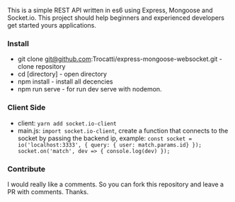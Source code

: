 This is a simple REST API written in es6 using Express, Mongoose and Socket.io. This project should help beginners and experienced developers get started yours applications.

### Install
- git clone git@github.com:Trocatti/express-mongoose-websocket.git - clone repository
- cd [directory] - open directory
- npm install - install all decencies
- npm run serve - for run dev serve with nodemon.

### Client Side 
- client: `yarn add socket.io-client`
- main.js: `import socket.io-client`, create a function that connects to the socket by passing the backend ip, 
example: `const socket = io('localhost:3333', { query: { user: match.params.id} }); socket.on('match', dev => { console.log(dev) });`

### Contribute
I would really like a comments. So you can fork this repository and leave a PR with comments. Thanks.
